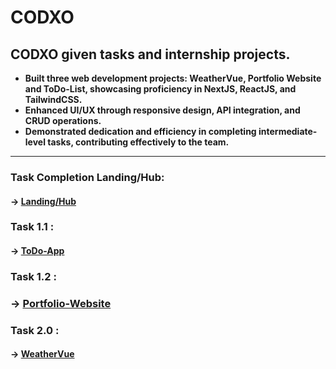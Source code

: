 # CODXO
## CODXO given tasks and internship projects.

<ul>
  <b>
    <li>Built three web development projects: WeatherVue, Portfolio Website and ToDo-List, showcasing proficiency in NextJS, ReactJS, and TailwindCSS.</li>
    <li>Enhanced UI/UX through responsive design, API integration, and CRUD operations.</li>
    <li>Demonstrated dedication and efficiency in completing intermediate-level tasks, contributing effectively to the team.</li>
  <b>
</ul>

<hr/>

### Task Completion Landing/Hub:
#### -> [Landing/Hub](https://paras-internship-projects-codxo.vercel.app/)

### Task 1.1 :
#### -> [ToDo-App](https://parastodolist.vercel.app)

### Task 1.2 :
### -> [Portfolio-Website](https://parasportfolio.vercel.app/)

### Task 2.0 :
#### -> [WeatherVue](https://skyweathervue.vercel.app/)
